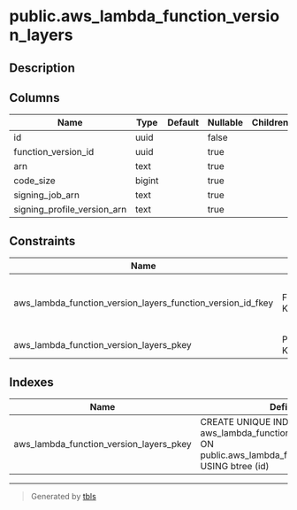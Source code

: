 # public.aws_lambda_function_version_layers

## Description

## Columns

| Name | Type | Default | Nullable | Children | Parents | Comment |
| ---- | ---- | ------- | -------- | -------- | ------- | ------- |
| id | uuid |  | false |  |  |  |
| function_version_id | uuid |  | true |  | [public.aws_lambda_function_versions](public.aws_lambda_function_versions.md) |  |
| arn | text |  | true |  |  |  |
| code_size | bigint |  | true |  |  |  |
| signing_job_arn | text |  | true |  |  |  |
| signing_profile_version_arn | text |  | true |  |  |  |

## Constraints

| Name | Type | Definition |
| ---- | ---- | ---------- |
| aws_lambda_function_version_layers_function_version_id_fkey | FOREIGN KEY | FOREIGN KEY (function_version_id) REFERENCES aws_lambda_function_versions(id) ON DELETE CASCADE |
| aws_lambda_function_version_layers_pkey | PRIMARY KEY | PRIMARY KEY (id) |

## Indexes

| Name | Definition |
| ---- | ---------- |
| aws_lambda_function_version_layers_pkey | CREATE UNIQUE INDEX aws_lambda_function_version_layers_pkey ON public.aws_lambda_function_version_layers USING btree (id) |

---

> Generated by [tbls](https://github.com/k1LoW/tbls)
